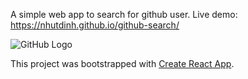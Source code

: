 A simple web app to search for github user. 
Live demo: https://nhutdinh.github.io/github-search/

![GitHub Logo](https://nhutdinh.github.io/github-search/github-search-intro.gif)


This project was bootstrapped with [Create React App](https://github.com/facebook/create-react-app).


